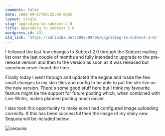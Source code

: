 ```yaml
---
comments: false
date: 2008-09-07T00:25:00.000Z
layout: single
slug: upgrading-to-subtext-2-0
title: Upgrading to Subtext 2.0
wordpress_id: 431
old_link: 'https://adrianba.net/2008/09/06/upgrading-to-subtext-2-0/'
---
```

I followed the last few changes to Subtext 2.0 through the Subtext mailing list over the last couple of months and fully intended to upgrade to the pre-release version and then to the version as soon as it was released but somehow never found the time.

Finally today I went through and updated the engine and made the few small changes to my skin files and config to be able to put the site live on the new version. There's some good stuff here but I think my favourite feature might be the support for future posting which, when combined with Live Writer, makes planned posting much easier.

I also took this opportunity to make sure I had configured image uploading correctly. If this has been successful then the image of my shiny new Sequoia will be included below.


![sequoia](/wp-content/uploads/2008/09/img431-1.jpeg)
